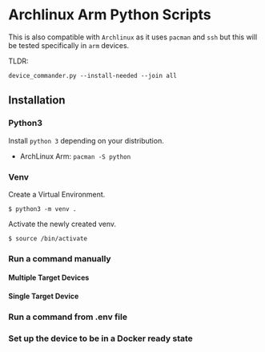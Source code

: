 # Archlinux Arm Python Scripts

This is also compatible with `Archlinux` as it uses `pacman` and `ssh` but this will be tested specifically in `arm` devices.

TLDR:

```
device_commander.py --install-needed --join all
```

## Installation

### Python3

Install `python 3` depending on your distribution.

- ArchLinux Arm: `pacman -S python`

### Venv

Create a Virtual Environment.

```
$ python3 -m venv .
```

Activate the newly created venv.

```
$ source /bin/activate
```

### Run a command manually

#### Multiple Target Devices

#### Single Target Device

### Run a command from .env file

### Set up the device to be in a Docker ready state
